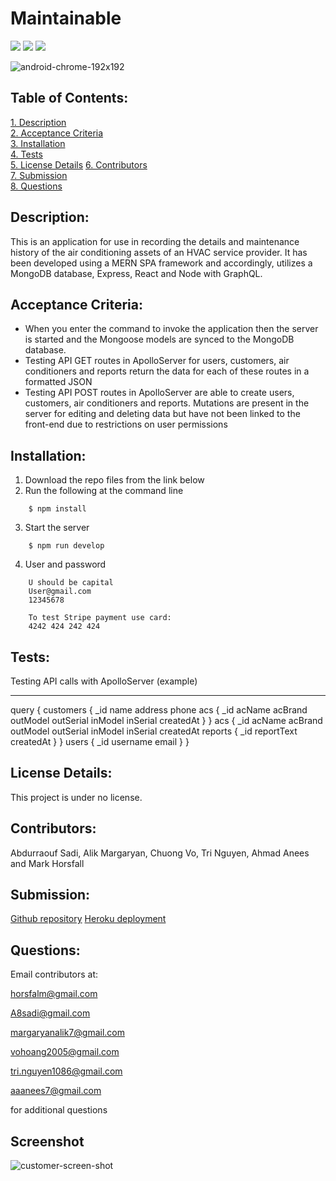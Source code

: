 # Maintainable

![](https://img.shields.io/badge/Database-MongoDB-yellow?style=flat-square&logo=mongoDB)  ![](https://img.shields.io/badge/npm%20package-express-orange?style=flat-square&logo=npm) ![](https://img.shields.io/badge/npm%20package-mongoose-cyan?style=flat-square&logo=npm)

![android-chrome-192x192](https://user-images.githubusercontent.com/92696470/163481736-9852e55d-5d09-4177-a33c-ca0756cb2e33.png)

## Table of Contents:  
[1. Description](#Description)  
[2. Acceptance Criteria](#Acceptance-Criteria)  
[3. Installation](#Installation)  
[4. Tests](#Tests)  
[5. License Details](#License-Details)
[6. Contributors](#Contributors)  
[7. Submission](#Submission)   
[8. Questions](#Questions)  

## Description:

This is an application for use in recording the details and maintenance history of the air conditioning assets of an HVAC service provider. It has been developed using a MERN SPA framework and accordingly, utilizes a MongoDB database, Express, React and Node with GraphQL.

## Acceptance Criteria:

- When you enter the command to invoke the application then the server is started and the Mongoose models are synced to the MongoDB database.  
- Testing API GET routes in ApolloServer for users, customers, air conditioners and reports return the data for each of these routes in a formatted JSON
- Testing API POST routes in ApolloServer are able to create users, customers, air conditioners and reports. Mutations are present in the server for editing and deleting data but have not been linked to the front-end due to restrictions on user permissions

## Installation:

1. Download the repo files from the link below
2. Run the following at the command line
```
    $ npm install
```
3. Start the server
```
    $ npm run develop
```
4. User and password
```
    U should be capital 
    User@gmail.com
    12345678
    
    To test Stripe payment use card:
    4242 424 242 424
```

## Tests:  

Testing API calls with ApolloServer (example)  

---
query {
    customers {
        _id
        name
        address
        phone
        acs {
            _id
            acName
            acBrand
            outModel
            outSerial
            inModel
            inSerial
            createdAt
            }
        }
    acs {
        _id
        acName
        acBrand
        outModel
        outSerial
        inModel
        inSerial
        createdAt
        reports {
            _id
            reportText
            createdAt
            }
        }
    users {
        _id
        username
        email
        }
    }

## License Details: 

This project is under no license. 

## Contributors:

Abdurraouf Sadi, Alik Margaryan, Chuong Vo, Tri Nguyen, Ahmad Anees and Mark Horsfall 

## Submission:

[Github repository](https://github.com/horsfalm/maintainable)
[Heroku deployment](https://maintainable.herokuapp.com/)

## Questions:

Email contributors at:  

horsfalm@gmail.com

A8sadi@gmail.com

margaryanalik7@gmail.com

vohoang2005@gmail.com

tri.nguyen1086@gmail.com

aaanees7@gmail.com

for additional questions

## Screenshot
![customer-screen-shot](https://user-images.githubusercontent.com/92696470/163481817-a32be29e-e89f-4c72-ae1a-b79b068192ae.PNG)

